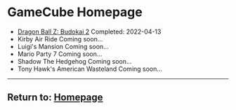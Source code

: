 # GameCube Homepage

- [Dragon Ball Z: Budokai 2](/GameCube/DBZBudokai2) Completed: 2022-04-13
- Kirby Air Ride Coming soon...
- Luigi's Mansion Coming soon...
- Mario Party 7 Coming soon...
- Shadow The Hedgehog Coming soon...
- Tony Hawk's American Wasteland Coming soon...

* * *
## Return to: [Homepage](/index)